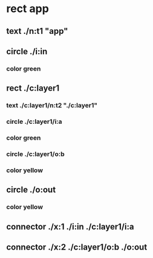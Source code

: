 # rect app
## text ./n:t1 "app"
## circle ./i:in
### color green
## rect ./c:layer1
### text ./c:layer1/n:t2 "./c:layer1"
### circle ./c:layer1/i:a
### color green
### circle ./c:layer1/o:b
### color yellow
## circle ./o:out
### color yellow

## connector ./x:1 ./i:in ./c:layer1/i:a
## connector ./x:2 ./c:layer1/o:b ./o:out
